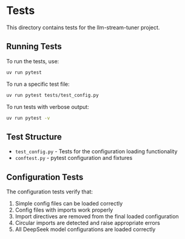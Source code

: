 # Tests

This directory contains tests for the llm-stream-tuner project.

## Running Tests

To run the tests, use:

```bash
uv run pytest
```

To run a specific test file:

```bash
uv run pytest tests/test_config.py
```

To run tests with verbose output:

```bash
uv run pytest -v
```

## Test Structure

- `test_config.py` - Tests for the configuration loading functionality
- `conftest.py` - pytest configuration and fixtures

## Configuration Tests

The configuration tests verify that:

1. Simple config files can be loaded correctly
2. Config files with imports work properly
3. Import directives are removed from the final loaded configuration
4. Circular imports are detected and raise appropriate errors
5. All DeepSeek model configurations are loaded correctly
